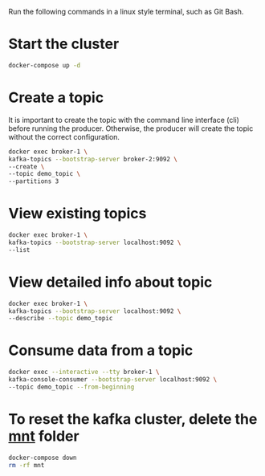 Run the following commands in a linux style terminal, such as Git Bash.

# Start the cluster
```sh 
docker-compose up -d
```

# Create a topic
It is important to create the topic with the command line interface (cli) before running the producer.
Otherwise, the producer will create the topic without the correct configuration.

```sh 
docker exec broker-1 \
kafka-topics --bootstrap-server broker-2:9092 \
--create \
--topic demo_topic \
--partitions 3 
```

# View existing topics

```sh 
docker exec broker-1 \
kafka-topics --bootstrap-server localhost:9092 \
--list
```

# View detailed info about topic

```sh 
docker exec broker-1 \
kafka-topics --bootstrap-server localhost:9092 \
--describe --topic demo_topic
```

# Consume data from a topic

```sh 
docker exec --interactive --tty broker-1 \
kafka-console-consumer --bootstrap-server localhost:9092 \
--topic demo_topic --from-beginning
```

# To reset the kafka cluster, delete the [mnt](mnt) folder
```sh
docker-compose down
rm -rf mnt
```
